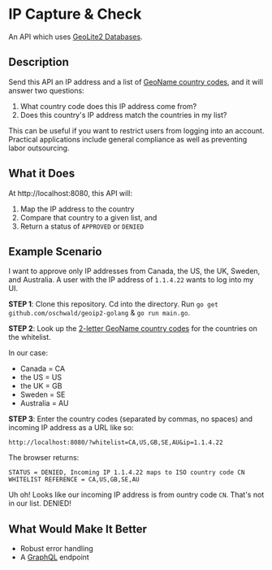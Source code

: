 # IP Capture & Check 

An API which uses [GeoLite2 Databases](https://dev.maxmind.com/geoip/geoip2/geolite2/).

## Description

Send this API an IP address and a list of [GeoName country codes](http://www.geonames.org/countries/), and it will answer two questions:
1. What country code does this IP address come from?
2. Does this country's IP address match the countries in my list?

This can be useful if you want to restrict users from logging into an account. Practical applications include general compliance as well as preventing labor outsourcing.

## What it Does

At http://localhost:8080, this API will:

1. Map the IP address to the country
2. Compare that country to a given list, 
and 
3. Return a status of `APPROVED` or `DENIED` 

## Example Scenario

I want to approve only IP addresses from Canada, the US, the UK, Sweden, and Australia.
A user with the IP address of `1.1.4.22` wants to log into my UI. 

**STEP 1**: Clone this repository. Cd into the directory. Run `go get github.com/oschwald/geoip2-golang` & `go run main.go`.

**STEP 2**: Look up the [2-letter GeoName country codes](http://www.geonames.org/countries/) for the countries on the whitelist. 

In our case: 
* Canada = CA
* the US = US
* the UK = GB
* Sweden = SE
* Australia = AU

**STEP 3**: Enter the country codes (separated by commas, no spaces) and incoming IP address as a URL like so:

 `http://localhost:8080/?whitelist=CA,US,GB,SE,AU&ip=1.1.4.22` 

The browser returns:

`STATUS = DENIED, Incoming IP 1.1.4.22 maps to ISO country code CN WHITELIST REFERENCE = CA,US,GB,SE,AU`

Uh oh! Looks like our incoming IP address is from ountry code `CN`. That's not in our list. DENIED!


## What Would Make It Better <br>

* Robust error handling
* A [GraphQL](https://graphql.org/) endpoint